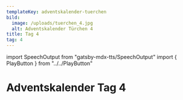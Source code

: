 ```yaml
---
templateKey: adventskalender-tuerchen
bild:
  image: /uploads/tuerchen_4.jpg
  alt: Adventskalender Türchen 4
title: Tag 4
tag: 4
---
```


import SpeechOutput from "gatsby-mdx-tts/SpeechOutput"
import { PlayButton } from "../../PlayButton"

<SpeechOutput id="adventskalender-tag-4" customPlayButton={PlayButton}>

# Adventskalender Tag 4

</SpeechOutput>

